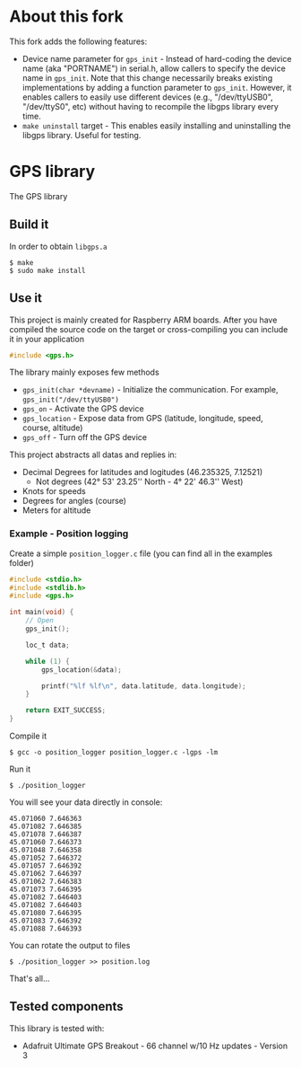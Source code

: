 # About this fork

This fork adds the following features:

 * Device name parameter for `gps_init` - Instead of hard-coding the device name (aka "PORTNAME") in serial.h, allow callers to specify the device name in `gps_init`. Note that this change necessarily breaks existing implementations by adding a function parameter to `gps_init`. However, it enables callers to easily use different devices (e.g., "/dev/ttyUSB0", "/dev/ttyS0", etc) without having to recompile the libgps library every time.
 * `make uninstall` target - This enables easily installing and uninstalling the libgps library. Useful for testing.

# GPS library

The GPS library

## Build it

In order to obtain `libgps.a`

```shell
$ make
$ sudo make install
```

## Use it

This project is mainly created for Raspberry ARM boards. After you have
compiled the source code on the target or cross-compiling you can include it
in your application

```c
#include <gps.h>
```

The library mainly exposes few methods

 * `gps_init(char *devname)` - Initialize the communication. For example, `gps_init("/dev/ttyUSB0")`
 * `gps_on` - Activate the GPS device
 * `gps_location` - Expose data from GPS (latitude, longitude, speed, course, altitude)
 * `gps_off` - Turn off the GPS device

This project abstracts all datas and replies in:

 * Decimal Degrees for latitudes and logitudes (46.235325, 7.12521)
   * Not degrees (42° 53' 23.25'' North - 4° 22' 46.3'' West)
 * Knots for speeds
 * Degrees for angles (course)
 * Meters for altitude

### Example - Position logging

Create a simple `position_logger.c` file (you can find all in the examples folder)

```c
#include <stdio.h>
#include <stdlib.h>
#include <gps.h>

int main(void) {
    // Open
    gps_init();

    loc_t data;

    while (1) {
        gps_location(&data);

        printf("%lf %lf\n", data.latitude, data.longitude);
    }

    return EXIT_SUCCESS;
}
```

Compile it

```shell
$ gcc -o position_logger position_logger.c -lgps -lm
```

Run it

```shell
$ ./position_logger
```
You will see your data directly in console:

```shell
45.071060 7.646363
45.071082 7.646385
45.071078 7.646387
45.071060 7.646373
45.071048 7.646358
45.071052 7.646372
45.071057 7.646392
45.071062 7.646397
45.071062 7.646383
45.071073 7.646395
45.071082 7.646403
45.071082 7.646403
45.071080 7.646395
45.071083 7.646392
45.071088 7.646393
```

You can rotate the output to
files

```shell
$ ./position_logger >> position.log
```

That's all...

## Tested components

This library is tested with:

 * Adafruit Ultimate GPS Breakout - 66 channel w/10 Hz updates - Version 3

